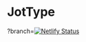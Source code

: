 # JotType
?branch=[![Netlify Status](https://api.netlify.com/api/v1/badges/3435c1f6-c003-425c-87b6-e09a6b0e83de/deploy-status)](https://app.netlify.com/sites/stellular-cranachan-d0ad9a/deploys)
